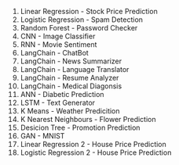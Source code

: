 1. Linear Regression - Stock Price Prediction
2. Logistic Regression - Spam Detection
3. Random Forest - Password Checker
4. CNN - Image Classifier
5. RNN - Movie Sentiment
6. LangChain - ChatBot
7. LangChain - News Summarizer
8. LangChain - Language Translator
9. LangChain - Resume Analyzer
10. LangChain - Medical Diagonsis
11. ANN - Diabetic Prediction
12. LSTM - Text Generator
13. K Means - Weather Predicition
14. K Nearest Neighbours - Flower Prediction
15. Desicion Tree - Promotion Prediction
16. GAN - MNIST
17. Linear Regression 2 - House Price Prediction
18. Logistic Regression 2 - House Price Prediction
